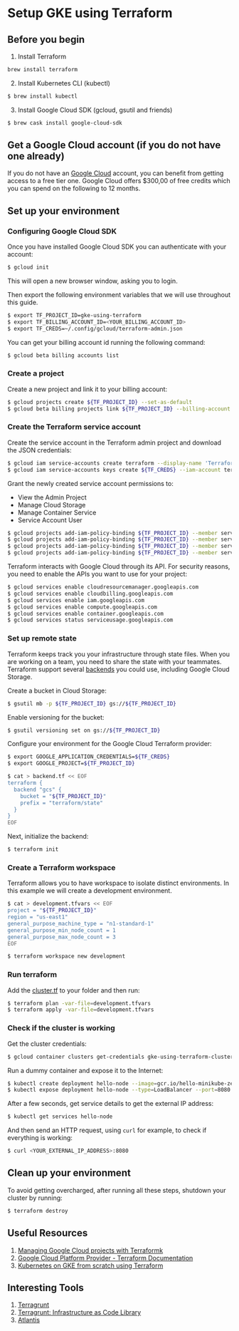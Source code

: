 # Setup GKE using Terraform

## Before you begin

1. Install Terraform

```sh
brew install terraform
```

2. Install Kubernetes CLI (kubectl)

```sh
$ brew install kubectl
```

3. Install Google Cloud SDK (gcloud, gsutil and friends)

```sh
$ brew cask install google-cloud-sdk
```

## Get a Google Cloud account (if you do not have one already)

If you do not have an [Google Cloud](https://cloud.google.com/) account, you can benefit from getting
access to a free tier one. Google Cloud offers $300,00 of free credits
which you can spend on the following to 12 months.

## Set up your environment

### Configuring Google Cloud SDK

Once you have installed Google Cloud SDK you can authenticate with your
account:

```sh
$ gcloud init
```

This will open a new browser window, asking you to login.

Then export the following environment variables that we will use throughout
this guide.

```sh
$ export TF_PROJECT_ID=gke-using-terraform
$ export TF_BILLING_ACCOUNT_ID=<YOUR_BILLING_ACCOUNT_ID>
$ export TF_CREDS=~/.config/gcloud/terraform-admin.json
```

You can get your billing account id running the following command:

```sh
$ gcloud beta billing accounts list
```

### Create a project

Create a new project and link it to your billing account:

```sh
$ gcloud projects create ${TF_PROJECT_ID} --set-as-default
$ gcloud beta billing projects link ${TF_PROJECT_ID} --billing-account ${TF_BILLING_ACCOUNT_ID}
```

### Create the Terraform service account

Create the service account in the Terraform admin project and download the JSON credentials:

```sh
$ gcloud iam service-accounts create terraform --display-name 'Terraform admin account'
$ gcloud iam service-accounts keys create ${TF_CREDS} --iam-account terraform@${TF_PROJECT_ID}.iam.gserviceaccount.com
```

Grant the newly created service account permissions to:

- View the Admin Project
- Manage Cloud Storage
- Manage Container Service
- Service Account User

```sh
$ gcloud projects add-iam-policy-binding ${TF_PROJECT_ID} --member serviceAccount:terraform@${TF_PROJECT_ID}.iam.gserviceaccount.com --role roles/viewer
$ gcloud projects add-iam-policy-binding ${TF_PROJECT_ID} --member serviceAccount:terraform@${TF_PROJECT_ID}.iam.gserviceaccount.com --role roles/storage.admin
$ gcloud projects add-iam-policy-binding ${TF_PROJECT_ID} --member serviceAccount:terraform@${TF_PROJECT_ID}.iam.gserviceaccount.com --role roles/container.admin
$ gcloud projects add-iam-policy-binding ${TF_PROJECT_ID} --member serviceAccount:terraform@${TF_PROJECT_ID}.iam.gserviceaccount.com --role roles/iam.serviceAccountUser
```

Terraform interacts with Google Cloud through its API. For
security reasons, you need to enable the APIs you want to use
for your project:

```sh
$ gcloud services enable cloudresourcemanager.googleapis.com
$ gcloud services enable cloudbilling.googleapis.com
$ gcloud services enable iam.googleapis.com
$ gcloud services enable compute.googleapis.com
$ gcloud services enable container.googleapis.com
$ gcloud services status serviceusage.googleapis.com
```

### Set up remote state

Terraform keeps track you your infrastructure through state files. When
you are working on a team, you need to share the state with your teammates.
Terraform support several
[backends](https://www.terraform.io/docs/backends/index.html) you could
use, including Google Cloud Storage.

Create a bucket in Cloud Storage:

```sh
$ gsutil mb -p ${TF_PROJECT_ID} gs://${TF_PROJECT_ID}
```

Enable versioning for the bucket:

```sh
$ gsutil versioning set on gs://${TF_PROJECT_ID}
```

Configure your environment for the Google Cloud Terraform provider:

```sh
$ export GOOGLE_APPLICATION_CREDENTIALS=${TF_CREDS}
$ export GOOGLE_PROJECT=${TF_PROJECT_ID}

$ cat > backend.tf << EOF
terraform {
  backend "gcs" {
    bucket = "${TF_PROJECT_ID}"
    prefix = "terraform/state"
  }
}
EOF
```

Next, initialize the backend:

```sh
$ terraform init
```

### Create a Terraform workspace

Terraform allows you to have workspace to isolate distinct environments.
In this example we will create a development environment.

```sh
$ cat > development.tfvars << EOF
project = "${TF_PROJECT_ID}"
region = "us-east1"
general_purpose_machine_type = "n1-standard-1"
general_purpose_min_node_count = 1
general_purpose_max_node_count = 3
EOF

$ terraform workspace new development
```

### Run terraform

Add the [cluster.tf](cluster.tf) to your folder and then run:

```sh
$ terraform plan -var-file=development.tfvars
$ terraform apply -var-file=development.tfvars
```

### Check if the cluster is working

Get the cluster credentials:

```sh
$ gcloud container clusters get-credentials gke-using-terraform-cluster --region us-east1 --project ${TF_PROJECT_ID}
```

Run a dummy container and expose it to the Internet:

```sh
$ kubectl create deployment hello-node --image=gcr.io/hello-minikube-zero-install/hello-node
$ kubectl expose deployment hello-node --type=LoadBalancer --port=8080
```

After a few seconds, get service details to get the external IP address:

```sh
$ kubectl get services hello-node
```

And then send an HTTP request, using `curl` for example, to check if
everything is working:

```sh
$ curl <YOUR_EXTERNAL_IP_ADDRESS>:8080
```

## Clean up your environment

To avoid getting overcharged, after running all these steps, shutdown
your cluster by running:

```sh
$ terraform destroy
```

## Useful Resources

1. [Managing Google Cloud projects with Terraformk](https://cloud.google.com/community/tutorials/managing-gcp-projects-with-terraform)
2. [Google Cloud Platform Provider - Terraform Documentation](https://www.terraform.io/docs/providers/google/index.html)
3. [Kubernetes on GKE from scratch using Terraform](https://elastisys.com/2019/04/12/kubernetes-on-gke-from-scratch-using-terraform/)

## Interesting Tools

1. [Terragrunt](https://terragrunt.gruntwork.io/)
2. [Terragrunt: Infrastructure as Code Library](https://gruntwork.io/infrastructure-as-code-library/)
3. [Atlantis](https://www.runatlantis.io/)
